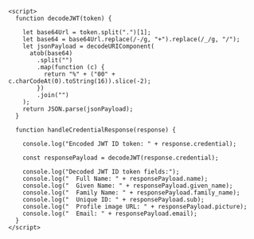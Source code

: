 <!DOCTYPE html>
<html lang="en">
  <head>
    <script src="https://accounts.google.com/gsi/client" async></script>

    <script>
      function decodeJWT(token) {

        let base64Url = token.split(".")[1];
        let base64 = base64Url.replace(/-/g, "+").replace(/_/g, "/");
        let jsonPayload = decodeURIComponent(
          atob(base64)
            .split("")
            .map(function (c) {
              return "%" + ("00" + c.charCodeAt(0).toString(16)).slice(-2);
            })
            .join("")
        );
        return JSON.parse(jsonPayload);
      }

      function handleCredentialResponse(response) {

        console.log("Encoded JWT ID token: " + response.credential);

        const responsePayload = decodeJWT(response.credential);

        console.log("Decoded JWT ID token fields:");
        console.log("  Full Name: " + responsePayload.name);
        console.log("  Given Name: " + responsePayload.given_name);
        console.log("  Family Name: " + responsePayload.family_name);
        console.log("  Unique ID: " + responsePayload.sub);
        console.log("  Profile image URL: " + responsePayload.picture);
        console.log("  Email: " + responsePayload.email);
      }
    </script>
  </head>
  <body>
    <!-- g_id_onload contains Google Identity Services settings -->
    <div
      id="g_id_onload"
      data-auto_prompt="false"
      data-callback="handleCredentialResponse"
      data-client_id="93168264837-oa0a92d2j0jd7gq3bb0vdofphg2in9mt.apps.googleusercontent.com"
    ></div>
    <!-- g_id_signin places the button on a page and supports customization -->
    <div class="g_id_signin"
data-theme="filled_blue" data-text="continue_with"></div>
  </body>
</html>
